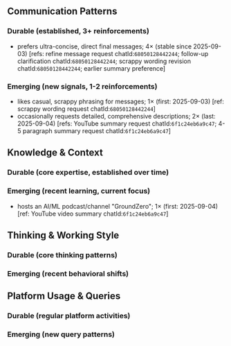 ## Communication Patterns
### Durable (established, 3+ reinforcements)
- prefers ultra-concise, direct final messages; 4× (stable since 2025-09-03) [refs: refine message request chatId:`68050128442244`; follow-up clarification chatId:`68050128442244`; scrappy wording revision chatId:`68050128442244`; earlier summary preference]

### Emerging (new signals, 1-2 reinforcements)
- likes casual, scrappy phrasing for messages; 1× (first: 2025-09-03) [ref: scrappy wording request chatId:`68050128442244`]
- occasionally requests detailed, comprehensive descriptions; 2× (last: 2025-09-04) [refs: YouTube summary request chatId:`6f1c24eb6a9c47`; 4-5 paragraph summary request chatId:`6f1c24eb6a9c47`]

## Knowledge & Context
### Durable (core expertise, established over time)

### Emerging (recent learning, current focus)
- hosts an AI/ML podcast/channel "GroundZero"; 1× (first: 2025-09-04) [ref: YouTube video summary chatId:`6f1c24eb6a9c47`]

## Thinking & Working Style
### Durable (core thinking patterns)

### Emerging (recent behavioral shifts)

## Platform Usage & Queries
### Durable (regular platform activities)

### Emerging (new query patterns)
